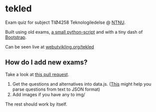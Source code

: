 tekled
======

Exam quiz for subject TIØ4258 Teknologiledelse @ [NTNU](http://www.ntnu.no/).

Built using old exams, [a small python-script](https://github.com/tomfa/exam-interpreter) and with a tiny dash of [Bootstrap](getbootstrap.com/).

Can be seen live at [webutvikling.org/tekled](http://webutvikling.org/tekled)

## How do I add new exams?

Take a look at [this pull request](https://github.com/tomfa/tekled/pull/1/files).

1. Get the questions and alternatives into data.js. ([This](https://github.com/tomfa/exam-interpreter) might help you parse questions from text to JSON format)
2. Add images if you have any to img/

The rest should work by itself. 
